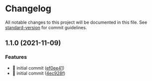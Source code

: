 # Changelog

All notable changes to this project will be documented in this file. See [standard-version](https://github.com/conventional-changelog/standard-version) for commit guidelines.

## 1.1.0 (2021-11-09)

### Features

- 🎸 initial commit ([ef0ee41](https://github.com/anilpixel/vite-plugin-antd-v3-compatible/commit/ef0ee414ae874932d34ed06d7c0955589c1abefb))
- 🎸 initial commit ([4ec928f](https://github.com/anilpixel/vite-plugin-antd-v3-compatible/commit/4ec928faa5324ac5d302d6d8bf5eb934f10467ac))
